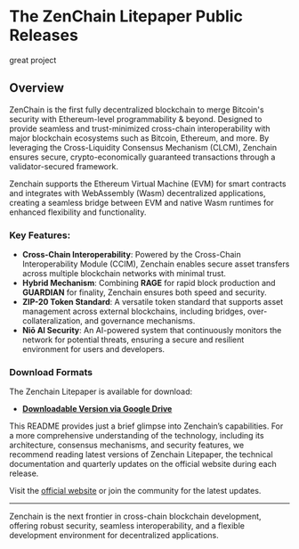 # The ZenChain Litepaper Public Releases
great project 

## Overview

ZenChain is the first fully decentralized blockchain to merge Bitcoin's security with Ethereum-level programmability & beyond. Designed to provide seamless and trust-minimized cross-chain interoperability with major blockchain ecosystems such as Bitcoin, Ethereum, and more. By leveraging the Cross-Liquidity Consensus Mechanism (CLCM), Zenchain ensures secure, crypto-economically guaranteed transactions through a validator-secured framework.

Zenchain supports the Ethereum Virtual Machine (EVM) for smart contracts and integrates with WebAssembly (Wasm) decentralized applications, creating a seamless bridge between EVM and native Wasm runtimes for enhanced flexibility and functionality.

### Key Features:
- **Cross-Chain Interoperability**: Powered by the Cross-Chain Interoperability Module (CCIM), Zenchain enables secure asset transfers across multiple blockchain networks with minimal trust.
- **Hybrid Mechanism**: Combining **RAGE** for rapid block production and **GUARDIAN** for finality, Zenchain ensures both speed and security.
- **ZIP-20 Token Standard**: A versatile token standard that supports asset management across external blockchains, including bridges, over-collateralization, and governance mechanisms.
- **Niō AI Security**: An AI-powered system that continuously monitors the network for potential threats, ensuring a secure and resilient environment for users and developers.

### Download Formats

The Zenchain Litepaper is available for download:

- **[Downloadable Version via Google Drive](https://drive.google.com/file/d/18e242pCEhTeS_l2X7FfVOhZ2XiaOwQw4/view?usp=sharing)**  

This README provides just a brief glimpse into Zenchain’s capabilities. For a more comprehensive understanding of the technology, including its architecture, consensus mechanisms, and security features, we recommend reading latest versions of Zenchain Litepaper, the technical documentation and quarterly updates on the official website during each release.

Visit the [official website](https://www.zenchain.io) or join the community for the latest updates.

---

Zenchain is the next frontier in cross-chain blockchain development, offering robust security, seamless interoperability, and a flexible development environment for decentralized applications.


